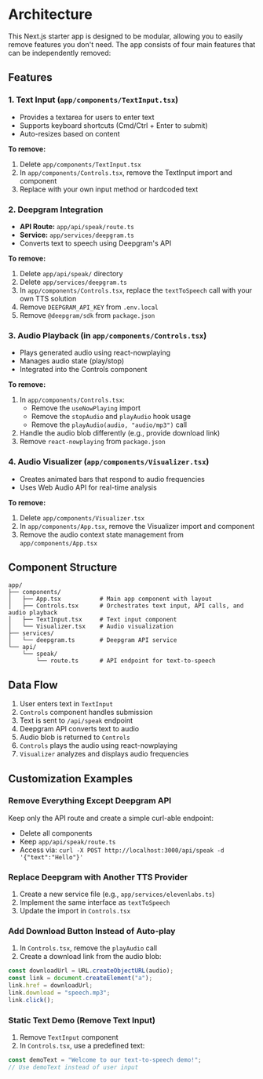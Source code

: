 # Architecture

This Next.js starter app is designed to be modular, allowing you to easily remove features you don't need. The app consists of four main features that can be independently removed:

## Features

### 1. Text Input (`app/components/TextInput.tsx`)

- Provides a textarea for users to enter text
- Supports keyboard shortcuts (Cmd/Ctrl + Enter to submit)
- Auto-resizes based on content

**To remove:**

1. Delete `app/components/TextInput.tsx`
2. In `app/components/Controls.tsx`, remove the TextInput import and component
3. Replace with your own input method or hardcoded text

### 2. Deepgram Integration

- **API Route:** `app/api/speak/route.ts`
- **Service:** `app/services/deepgram.ts`
- Converts text to speech using Deepgram's API

**To remove:**

1. Delete `app/api/speak/` directory
2. Delete `app/services/deepgram.ts`
3. In `app/components/Controls.tsx`, replace the `textToSpeech` call with your own TTS solution
4. Remove `DEEPGRAM_API_KEY` from `.env.local`
5. Remove `@deepgram/sdk` from `package.json`

### 3. Audio Playback (in `app/components/Controls.tsx`)

- Plays generated audio using react-nowplaying
- Manages audio state (play/stop)
- Integrated into the Controls component

**To remove:**

1. In `app/components/Controls.tsx`:
   - Remove the `useNowPlaying` import
   - Remove the `stopAudio` and `playAudio` hook usage
   - Remove the `playAudio(audio, "audio/mp3")` call
2. Handle the audio blob differently (e.g., provide download link)
3. Remove `react-nowplaying` from `package.json`

### 4. Audio Visualizer (`app/components/Visualizer.tsx`)

- Creates animated bars that respond to audio frequencies
- Uses Web Audio API for real-time analysis

**To remove:**

1. Delete `app/components/Visualizer.tsx`
2. In `app/components/App.tsx`, remove the Visualizer import and component
3. Remove the audio context state management from `app/components/App.tsx`

## Component Structure

```
app/
├── components/
│   ├── App.tsx           # Main app component with layout
│   ├── Controls.tsx      # Orchestrates text input, API calls, and audio playback
│   ├── TextInput.tsx     # Text input component
│   └── Visualizer.tsx    # Audio visualization
├── services/
│   └── deepgram.ts       # Deepgram API service
└── api/
    └── speak/
        └── route.ts      # API endpoint for text-to-speech
```

## Data Flow

1. User enters text in `TextInput`
2. `Controls` component handles submission
3. Text is sent to `/api/speak` endpoint
4. Deepgram API converts text to audio
5. Audio blob is returned to `Controls`
6. `Controls` plays the audio using react-nowplaying
7. `Visualizer` analyzes and displays audio frequencies

## Customization Examples

### Remove Everything Except Deepgram API

Keep only the API route and create a simple curl-able endpoint:

- Delete all components
- Keep `app/api/speak/route.ts`
- Access via: `curl -X POST http://localhost:3000/api/speak -d '{"text":"Hello"}'`

### Replace Deepgram with Another TTS Provider

1. Create a new service file (e.g., `app/services/elevenlabs.ts`)
2. Implement the same interface as `textToSpeech`
3. Update the import in `Controls.tsx`

### Add Download Button Instead of Auto-play

1. In `Controls.tsx`, remove the `playAudio` call
2. Create a download link from the audio blob:

```typescript
const downloadUrl = URL.createObjectURL(audio);
const link = document.createElement("a");
link.href = downloadUrl;
link.download = "speech.mp3";
link.click();
```

### Static Text Demo (Remove Text Input)

1. Remove `TextInput` component
2. In `Controls.tsx`, use a predefined text:

```typescript
const demoText = "Welcome to our text-to-speech demo!";
// Use demoText instead of user input
```

